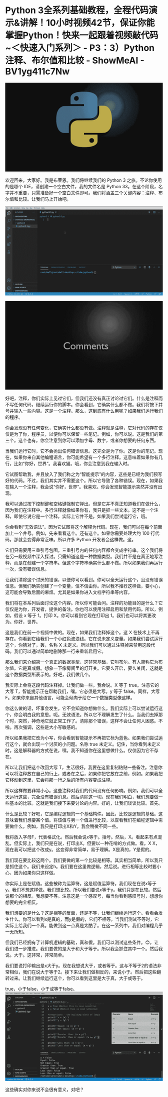 # Python 3全系列基础教程，全程代码演示&讲解！10小时视频42节，保证你能掌握Python！快来一起跟着视频敲代码~＜快速入门系列＞ - P3：3）Python注释、布尔值和比较 - ShowMeAI - BV1yg411c7Nw

![](img/cdfcccb350a829996d96318bc49917b5_0.png)

欢迎回来，大家好。我是布莱恩。我们将继续我们的 Python 3 之旅。不论你使用的是哪个 IDE，请创建一个空白文件，我的文件名是 Python 33。在这个阶段，名字并不重要，只需准备好一个空白文件即可。我们将涵盖三个关键内容：注释、布尔值和比较。让我们马上开始吧。

![](img/cdfcccb350a829996d96318bc49917b5_2.png)

![](img/cdfcccb350a829996d96318bc49917b5_3.png)

好吧，注释，你们实际上见过它们，但我们还没有真正讨论过它们。什么是注释而不写任何代码，继续运行你的脚本。你会看到，它确实什么都不做。我们将按下井号并输入一些内容。这是一个注释。那么，这到底有什么用呢？如果我们运行我们的程序。

你会发现没有任何变化，它确实什么都没有做。注释就是注释，它对代码的存在仅仅是为了你，程序员，以便你可以保留一些笔记。例如，你可以说。这是我们的第三个。这个也有。你会注意到你可以添加字母、数字，或者你想要的任何东西。

当我们运行它时，它不会抛出任何错误信息。这完全是为了你。这是你的笔记。现在，如果你来自其他编程语言，你可能希望有一个多行注释。这意味着如果你有几行，比如“你好，世界”。我喜欢猫。哦，你会注意到我在输入时。

它试图帮助我，并且放入了我们称之为“智能提示”的内容，这些是已经为我们预写好的代码。不过，我们其实并不需要这个。所以它导致了各种错误。现在，如果我在输入一个注释，我会说“你好，世界”。我喜欢。你会发现智能提示突然并没有出现。

我可以通过按下控制键和空格键强制它弹出。但是它并不真正知道我们在做什么，因为我们在注释中。多行注释就像如果你有，我只是抓一些文本。这不是一个注释，即使它说它是一个注释，实际上它并不是。如果我们尝试运行它，哦。

你会看到“无效语法”。因为它试图将这个解释为代码。现在，我们可以在每个前面加上一个井号。例如，先来看看这个。还有这个。如果你需要处理大约 100 行代码，那就会变得非常乏味。所以许多 Python 开发者会这样做。这。

它们只需要用三重引号包围，三重引号内的任何内容都会变成字符串。这个我们将在另一段视频中深入探讨。只需知道这是一种数据类型。我们并不是在真正地写注释，而是在创建一个字符串。但这个字符串确实什么都不做。所以如果我们再运行一次，没有错误信息。

让我们清除这个讨厌的错误，以便你可以看到。你可以全天运行这个，且没有错误信息。但我们确实创建了一个变量，信不信由你。所以我不推荐这样做，要小心，这可能会导致后面的麻烦。尤其是如果你进入文档字符串等内容。

我们将在本系列后面讨论这个内容。所以你可能会问。注释的功能目的是什么？它仅仅是为你，开发者，提供的备注。你也可以使用注释启用和禁用代码。所以，例如，假设 x 等于 1。打印 X。你可以看到它现在打印出 1。我们也可以将其更改为。你好，世界。

这是我们在前一个视频中做的。现在，如果我们注释掉这个。这 X 在技术上不再存在。你看到它给我们一个小红色波浪线。它在说未定义变量。如果我们尝试运行这个，你猜对了，轰，名称 X 未定义。所以我们可以通过注释掉来禁用这段代码。我们可以通过简单地删除那一行来重新启用它。

那么我们来介绍第一个真正的数据类型，这非常基础，它叫布尔。有人简称它为布尔值。它是真或假。想象一下像房间里的灯开关。它要么开启，要么关闭，这就是这个数据类型所表示的。好吧，我们做几个。

我实际上会将这段代码注释掉。让我们做一些。我会说。X 等于 true。注意它的大写 T，智能提示正在帮助我们，嘿。它必须是大写。y 等于 false。同样，大写 F。如果你来自其他语言，可能会倾向于给它一个数据类型像这样。

你这么做的话，坏事会发生。它不会知道你想做什么。我们实际上可以尝试运行这个，你会明白我的意思。呃。无效语法。所以它不理解发生了什么。当我们去掉那个时，突然，神奇地它就正常工作了。清除那个错误，这样不会让任何人困惑。不啦。再次强调，这些是大小写敏感的。

所以如果我把它改为小写，你会看到智能提示不再把它标为蓝色。如果我们尝试运行这个，就会出现一个讨厌的小问题。名称 true 未定义。记住，当你看到未定义时。这是解释器的方式在说，嘿。我不知道你在这里想做什么。仅仅因为它不存在。

所以让我们把这个改回大写 T，生活很好。我要在这里复制粘贴一些备注。注意你可以将注释放在自己的行上，或者在之后，如果你把它放在之前，例如。如果我把它移动到这里，它会将那一行之后的所有内容变成注释。

所以这样做要非常小心。这些注释对我们的代码没有任何影响。例如，我们可以全天运行这些，完全没有错误消息。然后清除这一切。现在我们明白，我们想要做一些基本的比较。这就是我们接下来要讨论的内容。好的，让我们谈谈比较。首先。

什么是比较？好吧，它是编程逻辑的一个基础构件。因此，比较是逻辑的基础。这意味着我们想要某个值。将该值与另一个值进行比较，以查看我们在编程逻辑中需要做什么。例如，我只是打印出X和Y。我会稍微不同一些。

我将放入字母F，代表格式化。然后我会说x等于。括号。然后，X。看起来有点混乱，但实际上，我们只是在说，打印出X。但要以一种花哨的方式做。看。X X，现在我可以把这个改成y。这变得非常简单，易于理解。X是真的，Y是假的。

我们现在要比较这两个。我们要做的第一个比较是相等。其实相当简单，所以我只是抓住这个。我们来设定h。我们要在这里做逻辑，然后说。进行相等比较时要小心，因为如果你只这样做。

你实际上是在赋值。这些被称为运算符。这是赋值运算符。我们现在在说x等于y。我们不想这样做。我们想比较。所以我们要说x等于y。我们只是在比较。然后说那个的相反。我想要不等。注意这是一个感叹号，每当你看到感叹号时，想想你想要的完全相反。

我们想要的是什么？这是相等的反面，还是不等，让我们继续运行这个。看看会发生什么。你可以看到x是真的，而y是假的，它们不相等。当我们测试不等时，它实际上给我们一个真。能做到这一点真是太酷了。在这一系列中，我们对编程几乎一无所知。

但我们已经拥有了计算机逻辑的基础，真和假。我们可以测试这些条件。😊，让我们进一步推进。我们要做的是大于和大于等于。所以我会抓住其中一个。然后我说。大于。这非常，非常简单。

我们要说打印输出是x大于y。现在我想说大于，或者等于。这与不等于2的语法非常相似，我们在说大于等于2。接下来让我们做相反的，来说小于。然后把这些翻转过来。让我们继续运行这个，你可以看到这里是大于真，大于或等于。

true，小于false，小于或等于false。![](img/cdfcccb350a829996d96318bc49917b5_5.png)

这些确实对你来说不会很有意义，对吧？
